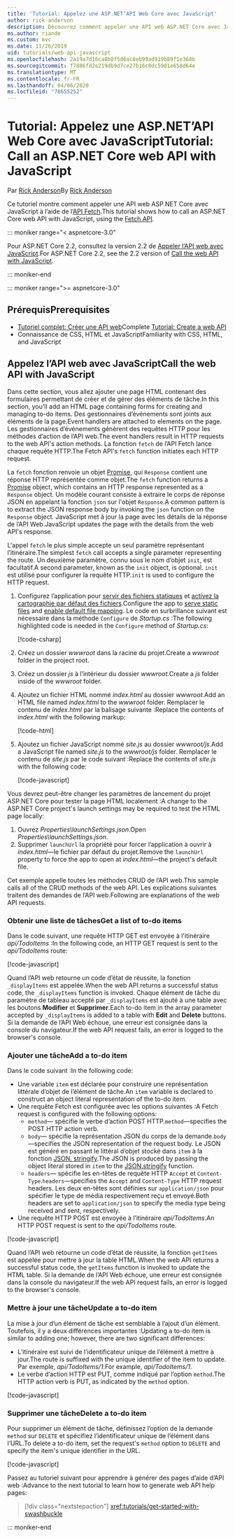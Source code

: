 ```yaml
---
title: 'Tutorial: Appelez une ASP.NET’API Web Core avec JavaScript'
author: rick-anderson
description: Découvrez comment appeler une API web ASP.NET Core avec JavaScript.
ms.author: riande
ms.custom: mvc
ms.date: 11/26/2019
uid: tutorials/web-api-javascript
ms.openlocfilehash: 2a19a7d16ca8b8f5d6ac8eb99ad919b89f1e368b
ms.sourcegitcommit: f7886fd2e219db9d7ce27b16c0dc5901e658d64e
ms.translationtype: MT
ms.contentlocale: fr-FR
ms.lasthandoff: 04/06/2020
ms.locfileid: "78655252"
---
```

# <a name="tutorial-call-an-aspnet-core-web-api-with-javascript"></a><span data-ttu-id="ac627-103">Tutorial: Appelez une ASP.NET’API Web Core avec JavaScript</span><span class="sxs-lookup"><span data-stu-id="ac627-103">Tutorial: Call an ASP.NET Core web API with JavaScript</span></span>

<span data-ttu-id="ac627-104">Par [Rick Anderson](https://twitter.com/RickAndMSFT)</span><span class="sxs-lookup"><span data-stu-id="ac627-104">By [Rick Anderson](https://twitter.com/RickAndMSFT)</span></span>

<span data-ttu-id="ac627-105">Ce tutoriel montre comment appeler une API web ASP.NET Core avec JavaScript à l’aide de l’[API Fetch](https://developer.mozilla.org/docs/Web/API/Fetch_API).</span><span class="sxs-lookup"><span data-stu-id="ac627-105">This tutorial shows how to call an ASP.NET Core web API with JavaScript, using the [Fetch API](https://developer.mozilla.org/docs/Web/API/Fetch_API).</span></span>

::: moniker range="< aspnetcore-3.0"

<span data-ttu-id="ac627-106">Pour ASP.NET Core 2.2, consultez la version 2.2 de [Appeler l’API web avec JavaScript](xref:tutorials/first-web-api#call-the-web-api-with-javascript).</span><span class="sxs-lookup"><span data-stu-id="ac627-106">For ASP.NET Core 2.2, see the 2.2 version of [Call the web API with JavaScript](xref:tutorials/first-web-api#call-the-web-api-with-javascript).</span></span>

::: moniker-end

::: moniker range=">= aspnetcore-3.0"

## <a name="prerequisites"></a><span data-ttu-id="ac627-107">Prérequis</span><span class="sxs-lookup"><span data-stu-id="ac627-107">Prerequisites</span></span>

* <span data-ttu-id="ac627-108">[Tutoriel complet: Créer une API web](xref:tutorials/first-web-api)</span><span class="sxs-lookup"><span data-stu-id="ac627-108">Complete [Tutorial: Create a web API](xref:tutorials/first-web-api)</span></span>
* <span data-ttu-id="ac627-109">Connaissance de CSS, HTML et JavaScript</span><span class="sxs-lookup"><span data-stu-id="ac627-109">Familiarity with CSS, HTML, and JavaScript</span></span>

## <a name="call-the-web-api-with-javascript"></a><span data-ttu-id="ac627-110">Appelez l’API web avec JavaScript</span><span class="sxs-lookup"><span data-stu-id="ac627-110">Call the web API with JavaScript</span></span>

<span data-ttu-id="ac627-111">Dans cette section, vous allez ajouter une page HTML contenant des formulaires permettant de créer et de gérer des éléments de tâche.</span><span class="sxs-lookup"><span data-stu-id="ac627-111">In this section, you'll add an HTML page containing forms for creating and managing to-do items.</span></span> <span data-ttu-id="ac627-112">Des gestionnaires d’événements sont joints aux éléments de la page.</span><span class="sxs-lookup"><span data-stu-id="ac627-112">Event handlers are attached to elements on the page.</span></span> <span data-ttu-id="ac627-113">Les gestionnaires d’événements génèrent des requêtes HTTP pour les méthodes d’action de l’API web.</span><span class="sxs-lookup"><span data-stu-id="ac627-113">The event handlers result in HTTP requests to the web API's action methods.</span></span> <span data-ttu-id="ac627-114">La fonction `fetch` de l’API Fetch lance chaque requête HTTP.</span><span class="sxs-lookup"><span data-stu-id="ac627-114">The Fetch API's `fetch` function initiates each HTTP request.</span></span>

<span data-ttu-id="ac627-115">La `fetch` fonction renvoie un objet [Promise,](https://developer.mozilla.org/docs/Web/JavaScript/Reference/Global_Objects/Promise) qui `Response` contient une réponse HTTP représentée comme objet.</span><span class="sxs-lookup"><span data-stu-id="ac627-115">The `fetch` function returns a [Promise](https://developer.mozilla.org/docs/Web/JavaScript/Reference/Global_Objects/Promise) object, which contains an HTTP response represented as a `Response` object.</span></span> <span data-ttu-id="ac627-116">Un modèle courant consiste à extraire le corps de réponse JSON en appelant la fonction `json` sur l'objet `Response`.</span><span class="sxs-lookup"><span data-stu-id="ac627-116">A common pattern is to extract the JSON response body by invoking the `json` function on the `Response` object.</span></span> <span data-ttu-id="ac627-117">JavaScript met à jour la page avec les détails de la réponse de l’API Web.</span><span class="sxs-lookup"><span data-stu-id="ac627-117">JavaScript updates the page with the details from the web API's response.</span></span>

<span data-ttu-id="ac627-118">L'appel `fetch` le plus simple accepte un seul paramètre représentant l’itinéraire.</span><span class="sxs-lookup"><span data-stu-id="ac627-118">The simplest `fetch` call accepts a single parameter representing the route.</span></span> <span data-ttu-id="ac627-119">Un deuxième paramètre, connu sous le nom d’objet `init`, est facultatif.</span><span class="sxs-lookup"><span data-stu-id="ac627-119">A second parameter, known as the `init` object, is optional.</span></span> <span data-ttu-id="ac627-120">`init` est utilisé pour configurer la requête HTTP.</span><span class="sxs-lookup"><span data-stu-id="ac627-120">`init` is used to configure the HTTP request.</span></span>

1. <span data-ttu-id="ac627-121">Configurez l’application pour [servir des fichiers statiques](/dotnet/api/microsoft.aspnetcore.builder.staticfileextensions.usestaticfiles#Microsoft_AspNetCore_Builder_StaticFileExtensions_UseStaticFiles_Microsoft_AspNetCore_Builder_IApplicationBuilder_) et [activez la cartographie par défaut des fichiers](/dotnet/api/microsoft.aspnetcore.builder.defaultfilesextensions.usedefaultfiles#Microsoft_AspNetCore_Builder_DefaultFilesExtensions_UseDefaultFiles_Microsoft_AspNetCore_Builder_IApplicationBuilder_).</span><span class="sxs-lookup"><span data-stu-id="ac627-121">Configure the app to [serve static files](/dotnet/api/microsoft.aspnetcore.builder.staticfileextensions.usestaticfiles#Microsoft_AspNetCore_Builder_StaticFileExtensions_UseStaticFiles_Microsoft_AspNetCore_Builder_IApplicationBuilder_) and [enable default file mapping](/dotnet/api/microsoft.aspnetcore.builder.defaultfilesextensions.usedefaultfiles#Microsoft_AspNetCore_Builder_DefaultFilesExtensions_UseDefaultFiles_Microsoft_AspNetCore_Builder_IApplicationBuilder_).</span></span> <span data-ttu-id="ac627-122">Le code en surbrillance suivant est nécessaire dans la méthode `Configure` de *Startup.cs* :</span><span class="sxs-lookup"><span data-stu-id="ac627-122">The following highlighted code is needed in the `Configure` method of *Startup.cs*:</span></span>

    [!code-csharp[](first-web-api/samples/3.0/TodoApi/StartupJavaScript.cs?highlight=8-9&name=snippet_configure)]

1. <span data-ttu-id="ac627-123">Créez un dossier *wwwroot* dans la racine du projet.</span><span class="sxs-lookup"><span data-stu-id="ac627-123">Create a *wwwroot* folder in the project root.</span></span>

1. <span data-ttu-id="ac627-124">Créez un dossier *js* à l’intérieur du dossier *wwwroot.*</span><span class="sxs-lookup"><span data-stu-id="ac627-124">Create a *js* folder inside of the *wwwroot* folder.</span></span>

1. <span data-ttu-id="ac627-125">Ajoutez un fichier HTML nommé *index.html* au dossier *wwwroot.*</span><span class="sxs-lookup"><span data-stu-id="ac627-125">Add an HTML file named *index.html* to the *wwwroot* folder.</span></span> <span data-ttu-id="ac627-126">Remplacer le contenu de *index.html* par la balisage suivante :</span><span class="sxs-lookup"><span data-stu-id="ac627-126">Replace the contents of *index.html* with the following markup:</span></span>

    [!code-html[](first-web-api/samples/3.0/TodoApi/wwwroot/index.html)]

1. <span data-ttu-id="ac627-127">Ajoutez un fichier JavaScript nommé *site.js* au dossier *wwwroot/js.*</span><span class="sxs-lookup"><span data-stu-id="ac627-127">Add a JavaScript file named *site.js* to the *wwwroot/js* folder.</span></span> <span data-ttu-id="ac627-128">Remplacer le contenu de *site.js* par le code suivant :</span><span class="sxs-lookup"><span data-stu-id="ac627-128">Replace the contents of *site.js* with the following code:</span></span>

    [!code-javascript[](first-web-api/samples/3.0/TodoApi/wwwroot/js/site.js?name=snippet_SiteJs)]

<span data-ttu-id="ac627-129">Vous devrez peut-être changer les paramètres de lancement du projet ASP.NET Core pour tester la page HTML localement :</span><span class="sxs-lookup"><span data-stu-id="ac627-129">A change to the ASP.NET Core project's launch settings may be required to test the HTML page locally:</span></span>

1. <span data-ttu-id="ac627-130">Ouvrez *Properties\launchSettings.json*.</span><span class="sxs-lookup"><span data-stu-id="ac627-130">Open *Properties\launchSettings.json*.</span></span>
1. <span data-ttu-id="ac627-131">Supprimer `launchUrl` la propriété pour forcer l’application à ouvrir à *index.html*&mdash;le fichier par défaut du projet.</span><span class="sxs-lookup"><span data-stu-id="ac627-131">Remove the `launchUrl` property to force the app to open at *index.html*&mdash;the project's default file.</span></span>

<span data-ttu-id="ac627-132">Cet exemple appelle toutes les méthodes CRUD de l’API web.</span><span class="sxs-lookup"><span data-stu-id="ac627-132">This sample calls all of the CRUD methods of the web API.</span></span> <span data-ttu-id="ac627-133">Les explications suivantes traitent des demandes de l’API web.</span><span class="sxs-lookup"><span data-stu-id="ac627-133">Following are explanations of the web API requests.</span></span>

### <a name="get-a-list-of-to-do-items"></a><span data-ttu-id="ac627-134">Obtenir une liste de tâches</span><span class="sxs-lookup"><span data-stu-id="ac627-134">Get a list of to-do items</span></span>

<span data-ttu-id="ac627-135">Dans le code suivant, une requête HTTP GET est envoyée à l'itinéraire *api/TodoItems* :</span><span class="sxs-lookup"><span data-stu-id="ac627-135">In the following code, an HTTP GET request is sent to the *api/TodoItems* route:</span></span>

[!code-javascript[](first-web-api/samples/3.0/TodoApi/wwwroot/js/site.js?name=snippet_GetItems)]

<span data-ttu-id="ac627-136">Quand l’API web retourne un code d’état de réussite, la fonction `_displayItems` est appelée.</span><span class="sxs-lookup"><span data-stu-id="ac627-136">When the web API returns a successful status code, the `_displayItems` function is invoked.</span></span> <span data-ttu-id="ac627-137">Chaque élément de tâche du paramètre de tableau accepté par `_displayItems` est ajouté à une table avec les boutons **Modifier** et **Supprimer**.</span><span class="sxs-lookup"><span data-stu-id="ac627-137">Each to-do item in the array parameter accepted by `_displayItems` is added to a table with **Edit** and **Delete** buttons.</span></span> <span data-ttu-id="ac627-138">Si la demande de l’API Web échoue, une erreur est consignée dans la console du navigateur.</span><span class="sxs-lookup"><span data-stu-id="ac627-138">If the web API request fails, an error is logged to the browser's console.</span></span>

### <a name="add-a-to-do-item"></a><span data-ttu-id="ac627-139">Ajouter une tâche</span><span class="sxs-lookup"><span data-stu-id="ac627-139">Add a to-do item</span></span>

<span data-ttu-id="ac627-140">Dans le code suivant :</span><span class="sxs-lookup"><span data-stu-id="ac627-140">In the following code:</span></span>

* <span data-ttu-id="ac627-141">Une variable `item` est déclarée pour construire une représentation littérale d’objet de l’élément de tâche.</span><span class="sxs-lookup"><span data-stu-id="ac627-141">An `item` variable is declared to construct an object literal representation of the to-do item.</span></span>
* <span data-ttu-id="ac627-142">Une requête Fetch est configurée avec les options suivantes :</span><span class="sxs-lookup"><span data-stu-id="ac627-142">A Fetch request is configured with the following options:</span></span>
  * <span data-ttu-id="ac627-143">`method`&mdash; spécifie le verbe d’action POST HTTP.</span><span class="sxs-lookup"><span data-stu-id="ac627-143">`method`&mdash;specifies the POST HTTP action verb.</span></span>
  * <span data-ttu-id="ac627-144">`body`&mdash; spécifie la représentation JSON du corps de la demande.</span><span class="sxs-lookup"><span data-stu-id="ac627-144">`body`&mdash;specifies the JSON representation of the request body.</span></span> <span data-ttu-id="ac627-145">Le JSON est généré en passant le littéral d’objet stocké dans `item` à la fonction [JSON. stringify](https://developer.mozilla.org/docs/Web/JavaScript/Reference/Global_Objects/JSON/stringify).</span><span class="sxs-lookup"><span data-stu-id="ac627-145">The JSON is produced by passing the object literal stored in `item` to the [JSON.stringify](https://developer.mozilla.org/docs/Web/JavaScript/Reference/Global_Objects/JSON/stringify) function.</span></span>
  * <span data-ttu-id="ac627-146">`headers`&mdash; spécifie les en-têtes de requête HTTP `Accept` et `Content-Type`.</span><span class="sxs-lookup"><span data-stu-id="ac627-146">`headers`&mdash;specifies the `Accept` and `Content-Type` HTTP request headers.</span></span> <span data-ttu-id="ac627-147">Les deux en-têtes sont définies sur `application/json` pour spécifier le type de média respectivement reçu et envoyé.</span><span class="sxs-lookup"><span data-stu-id="ac627-147">Both headers are set to `application/json` to specify the media type being received and sent, respectively.</span></span>
* <span data-ttu-id="ac627-148">Une requête HTTP POST est envoyée à l’itinéraire *api/TodoItems*.</span><span class="sxs-lookup"><span data-stu-id="ac627-148">An HTTP POST request is sent to the *api/TodoItems* route.</span></span>

[!code-javascript[](first-web-api/samples/3.0/TodoApi/wwwroot/js/site.js?name=snippet_AddItem)]

<span data-ttu-id="ac627-149">Quand l’API web retourne un code d’état de réussite, la fonction `getItems` est appelée pour mettre à jour la table HTML.</span><span class="sxs-lookup"><span data-stu-id="ac627-149">When the web API returns a successful status code, the `getItems` function is invoked to update the HTML table.</span></span> <span data-ttu-id="ac627-150">Si la demande de l’API Web échoue, une erreur est consignée dans la console du navigateur.</span><span class="sxs-lookup"><span data-stu-id="ac627-150">If the web API request fails, an error is logged to the browser's console.</span></span>

### <a name="update-a-to-do-item"></a><span data-ttu-id="ac627-151">Mettre à jour une tâche</span><span class="sxs-lookup"><span data-stu-id="ac627-151">Update a to-do item</span></span>

<span data-ttu-id="ac627-152">La mise à jour d’un élément de tâche est semblable à l’ajout d’un élément. Toutefois, il y a deux différences importantes :</span><span class="sxs-lookup"><span data-stu-id="ac627-152">Updating a to-do item is similar to adding one; however, there are two significant differences:</span></span>

* <span data-ttu-id="ac627-153">L’itinéraire est suivi de l’identificateur unique de l’élément à mettre à jour.</span><span class="sxs-lookup"><span data-stu-id="ac627-153">The route is suffixed with the unique identifier of the item to update.</span></span> <span data-ttu-id="ac627-154">Par exemple, *api/TodoItems/1*.</span><span class="sxs-lookup"><span data-stu-id="ac627-154">For example, *api/TodoItems/1*.</span></span>
* <span data-ttu-id="ac627-155">Le verbe d’action HTTP est PUT, comme indiqué par l’option `method`.</span><span class="sxs-lookup"><span data-stu-id="ac627-155">The HTTP action verb is PUT, as indicated by the `method` option.</span></span>

[!code-javascript[](first-web-api/samples/3.0/TodoApi/wwwroot/js/site.js?name=snippet_UpdateItem)]

### <a name="delete-a-to-do-item"></a><span data-ttu-id="ac627-156">Supprimer une tâche</span><span class="sxs-lookup"><span data-stu-id="ac627-156">Delete a to-do item</span></span>

<span data-ttu-id="ac627-157">Pour supprimer un élément de tâche, définissez l’option de la demande `method` sur `DELETE` et spécifiez l’identificateur unique de l’élément dans l’URL.</span><span class="sxs-lookup"><span data-stu-id="ac627-157">To delete a to-do item, set the request's `method` option to `DELETE` and specify the item's unique identifier in the URL.</span></span>

[!code-javascript[](first-web-api/samples/3.0/TodoApi/wwwroot/js/site.js?name=snippet_DeleteItem)]

<span data-ttu-id="ac627-158">Passez au tutoriel suivant pour apprendre à générer des pages d’aide d’API web :</span><span class="sxs-lookup"><span data-stu-id="ac627-158">Advance to the next tutorial to learn how to generate web API help pages:</span></span>

> [!div class="nextstepaction"]
> <xref:tutorials/get-started-with-swashbuckle>

::: moniker-end
